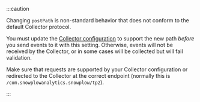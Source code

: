 :::caution

Changing `postPath` is non-standard behavior that does not conform to the default Collector protocol.

You must update the [Collector configuration](/docs/collecting-data/configuring-collector/index.md) to support the new path _before_ you send events to it with this setting. Otherwise, events will not be received by the Collector, or in some cases will be collected but will fail validation.

Make sure that requests are supported by your Collector configuration or redirected to the Collector at the correct endpoint (normally this is `/com.snowplowanalytics.snowplow/tp2`).

:::
